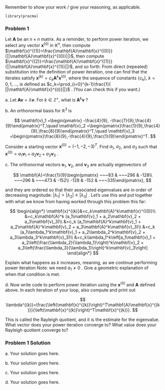 Remember to show your work / give your reasoning, as applicable.

    library(pracma)

### Problem 1

Let $\mathbf{A}$ be an $n\times n$ matrix. As a reminder, to perform power iteration, we select any vector $\mathbf{x}^{(0)}$ in $\mathbb{R}^n$, then compute $\mathbf{x}^{(1)}=\frac{\mathbf{A}\mathbf{x}^{(0)}}{||\mathbf{A}\mathbf{x}^{(0)}||}$, then compute $\mathbf{x}^{(2)}=\frac{\mathbf{A}\mathbf{x}^{(1)}}{||\mathbf{A}\mathbf{x}^{(1)}||}$, and so forth. From direct (repeated) substitution into the definition
of power iteration, one can find that the iterates satisfy $\mathbf{x}^{(k)}=c_k\mathbf{A}^k\mathbf{x}^{(0)}$, where the sequence of constants $\{c_k\}$, $k=0,1,\ldots$, is defined as $c_k=\prod_{i=0}^{k-1}\frac{1}{ ||\mathbf{A}\mathbf{x}^{(i)}||}$
. (You can check this if you want.)

a\. Let $\mathbf{A}\mathbf{v}=\lambda\mathbf{v}$. For $k\in\mathbb{Z}^+$, what is $\mathbf{A}^k\mathbf{v}$
?

b\. An orthonormal basis for $\mathbb{R}^3$
is

$$
\mathbf{v}_1 =\begin{pmatrix} -\frac{4}{9}, -\frac{7}{9},\frac{4}{9}\end{pmatrix}^T,\quad
\mathbf{v}_2 =\begin{pmatrix}\frac{1}{9},\frac{4}{9},\frac{8}{9}\end{pmatrix}^T,\quad
\mathbf{v}_3 =\begin{pmatrix}\frac{8}{9},-\frac{4}{9},\frac{1}{9}\end{pmatrix}^T.
$$

Consider a starting vector $\mathbf{x}^{(0)} = (-1, -2, -3)^T$. Find $a_1$, $a_2$, and $a_3$ such that $\mathbf{x}^{(0)}=a_1\mathbf{v}_1 + a_2\mathbf{v}_2 + a_3\mathbf{v}_3$
.

c\. The orthonormal vectors $\mathbf{v}_1$, $\mathbf{v}_2$, and $\mathbf{v}_3$
are actually eigenvectors of

$$
\mathbf{A}=\frac{1}{9}\begin{pmatrix} ~~~83 & ~~~296 & -128\\ ~~~296 & ~~~473 & -152\\ -128 & -152 & ~~~335\end{pmatrix},
$$

and they are ordered so that their associated eigenvalues are in order
of decreasing magnitude: $|\lambda_1| > |\lambda_2|\geq |\lambda_3|$
. Let’s use this and put together with what we know from having worked
through this problem this far:

$$
\begin{align*}
\mathbf{x}^{(k)}&=c_k\mathbf{A}^k\mathbf{x}^{(0)}\\ &=c_k\mathbf{A}^k (a_1\mathbf{v}_1 + a_2\mathbf{v}_2 + a_3\mathbf{v}_3)\\ &=c_k (a_1\mathbf{A}^k\mathbf{v}_1 + a_2\mathbf{A}^k\mathbf{v}_2 + a_3\mathbf{A}^k\mathbf{v}_3)\\
&=c_k (a_1\lambda_1^k\mathbf{v}_1 + a_2\lambda_2^k\mathbf{v}_2 + a_3\lambda_3^k\mathbf{v}_3)\\ &=c_k\lambda_1^k\left[a_1\mathbf{v}_1 + a_2\left(\frac{\lambda_2}{\lambda_1}\right)^k\mathbf{v}_2 + a_3\left(\frac{\lambda_3}{\lambda_1}\right)^k\mathbf{v}_3\right]
\end{align*}
$$

Explain what happens as $k$ increases, meaning, as we continue performing power iteration Note: we
need $a_1\neq 0$
. Give a geometric explanation of when that condition is met.

d. Now write code to perform power iteration using the $\mathbf{x}^{(0)}$ and $\mathbf{A}$
defined above. In each iteration of your loop, also compute and print
out

$$
\lambda^{(k)}=\frac{\left(\mathbf{x}^{(k)}\right)^T\mathbf{A}\mathbf{x}^{(k)}}{\left(\mathbf{x}^{(k)}\right)^T\mathbf{x}^{(k)}}.
$$


This is called the Rayleigh quotient, and it is the estimate for the
eigenvalue. What vector does your power iteration converge to? What
value does your Rayleigh quotient converge to?

### Problem 1 Solution

a\. Your solution goes here.

b\. Your solution goes here.

c\. Your solution goes here.

d\. Your solution goes here.
